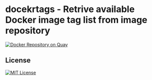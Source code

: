 # docekrtags - Retrive available Docker image tag list from image repository

[![Docker Repository on Quay](https://quay.io/repository/wantedly/dockertags/status "Docker Repository on Quay")](https://quay.io/repository/wantedly/dockertags)

## License
[![MIT License](http://img.shields.io/badge/license-MIT-blue.svg?style=flat)](LICENSE)
